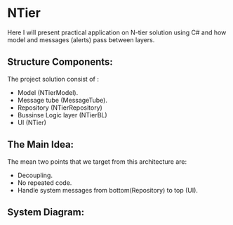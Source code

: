 # NTier
Here I will present practical application on N-tier solution using C# and how model and messages (alerts) pass between layers.
## Structure Components:
The project solution consist of :
 - Model (NTierModel).
 - Message tube (MessageTube).
 - Repository (NTierRepository)
 - Bussinse Logic layer (NTierBL)
 - UI (NTier)
 
## The Main Idea:
The mean two points that we target from this architecture are:
  - Decoupling.
  - No repeated code.
  - Handle system messages from bottom(Repository) to top (UI).
  
## System Diagram:

 
